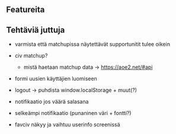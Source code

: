 ## Featureita

## Tehtäviä juttuja

- varmista että matchupissa näytettävät supportunitit tulee oikein

- civ matchup?

  - mistä haetaan matchup data -> https://aoe2.net/#api

- formi uusien käyttäjien luomiseen

- logout -> puhdista window.localStorage + muut(?)

- notifikaatio jos väärä salasana

- selkeämpi notifikaatio (punaninen väri + fontti?)

- favciv näkyy ja vaihtuu userinfo screenissä
